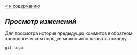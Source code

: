 
[< к содержанию](./readme.md)


## ***Просмотр изменений***

Для просмотра истории предыдущих коммитов в обратном хронологическом порядке можно использовать команду 
 ``` 
 git logo
 ```
